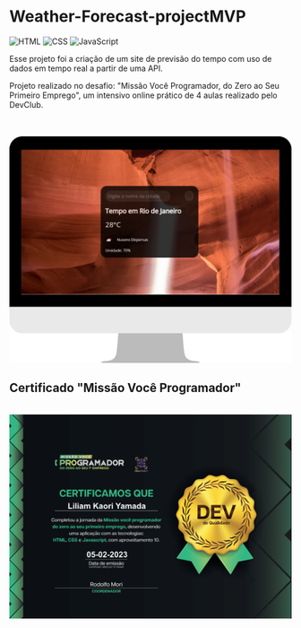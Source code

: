 # Weather-Forecast-projectMVP

<img src="https://camo.githubusercontent.com/d63d473e728e20a286d22bb2226a7bf45a2b9ac6c72c59c0e61e9730bfe4168c/68747470733a2f2f696d672e736869656c64732e696f2f62616467652f48544d4c352d4533344632363f7374796c653d666f722d7468652d6261646765266c6f676f3d68746d6c35266c6f676f436f6c6f723d7768697465" alt="HTML">
<img src="https://camo.githubusercontent.com/3a0f693cfa032ea4404e8e02d485599bd0d192282b921026e89d271aaa3d7565/68747470733a2f2f696d672e736869656c64732e696f2f62616467652f435353332d3135373242363f7374796c653d666f722d7468652d6261646765266c6f676f3d63737333266c6f676f436f6c6f723d7768697465" alt="CSS">
<img src="https://img.shields.io/badge/JavaScript-F7DF1E?style=for-the-badge&logo=javascript&logoColor=black" alt="JavaScript">
<p>Esse projeto foi a criação de um site de previsão do tempo com uso de dados em tempo real a partir de uma API.

Projeto realizado no desafio: "Missão Você Programador, do Zero ao Seu Primeiro Emprego", um intensivo online prático de 4 aulas realizado pelo DevClub.</p>

<br><br>
<img src="./assets/DesktopView.png" alt="desktop-screen">
<br>

## Certificado "Missão Você Programador"

<br>
<img src="./assets/Certificado-missão-você-programador-do-zero-ao-seu-primeiro-emprego.png" alt="certification">